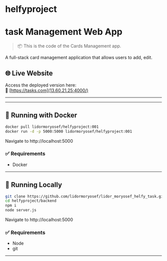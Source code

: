 # helfyproject
# task Management Web App

> 📦 This is the code of the Cards Management app.  

A full-stack card management application that allows users to add, edit.

## 🌐 Live Website

Access the deployed version here:  
🔗 [https://tasks.com](13.60.21.25:4000/)

---


---

## 🚀 Running with Docker
   ```bash
   docker pull lidormoryosef/helfyproject:001
   docker run -d -p 5000:5000 lidormoryosef/helfyproject:001

```
Navigate to http://localhost:5000
### ✅ Requirements
   * Docker
---

## 🚀 Running Locally
   ```bash
   git clone https://github.com/lidormoryosef/lidor_moryosef_helfy_task.git
   cd helfyproject/backend
   npm i
   node server.js

```

   Navigate to http://localhost:5000
   ### ✅ Requirements
   * Node
   * git
---
   
